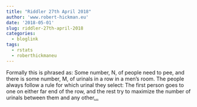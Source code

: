 ```yaml
---
title: "Riddler 27th April 2018"
author: 'www.robert-hickman.eu'
date: '2018-05-01'
slug: riddler-27th-april-2018
categories:
  - bloglink
tags:
  - rstats
  - roberthickmaneu
---
```


Formally this is phrased as: Some number, N, of people need to pee, and there is some number, M, of urinals in a row in a men’s room. The people always follow a rule for which urinal they select: The first person goes to one on either far end of the row, and the rest try to maximize the number of urinals between them and any other[... <i class="fas fa-external-link-alt"></i>](http://www.robert-hickman.eu/post/riddler-27th-april-2018/)

